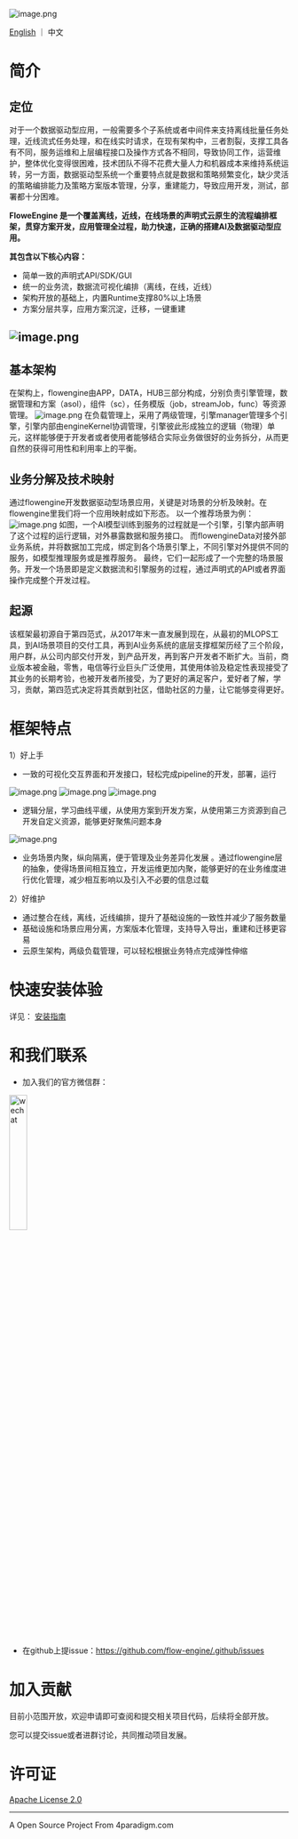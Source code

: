 ![image.png](https://cdn.nlark.com/yuque/0/2022/png/28211224/1659434745739-ffa88bec-e362-4ba1-95ba-6b873a3f0d5c.png)

[English](/profile/README.md) ｜ 中文

# 简介
## 定位
对于一个数据驱动型应用，一般需要多个子系统或者中间件来支持离线批量任务处理，近线流式任务处理，和在线实时请求，在现有架构中，三者割裂，支撑工具各有不同，服务运维和上层编程接口及操作方式各不相同，导致协同工作，运营维护，整体优化变得很困难，技术团队不得不花费大量人力和机器成本来维持系统运转，另一方面，数据驱动型系统一个重要特点就是数据和策略频繁变化，缺少灵活的策略编排能力及策略方案版本管理，分享，重建能力，导致应用开发，测试，部署都十分困难。

**FloweEngine 是一个覆盖离线，近线，在线场景的声明式云原生的流程编排框架，贯穿方案开发，应用管理全过程，助力快速，正确的搭建AI及数据驱动型应用。**

**其包含以下核心内容：**

- 简单一致的声明式API/SDK/GUI
- 统一的业务流，数据流可视化编排（离线，在线，近线）
- 架构开放的基础上，内置Runtime支撑80%以上场景
- 方案分层共享，应用方案沉淀，迁移，一键重建

## ![image.png](https://cdn.nlark.com/yuque/0/2022/png/28211224/1659430395047-653128b3-b3a9-4910-bfd4-abc1f48eafe8.png)
## 基本架构 
在架构上，flowengine由APP，DATA，HUB三部分构成，分别负责引擎管理，数据管理和方案（asol），组件（sc），任务模版（job，streamJob，func）等资源管理。
![image.png](https://cdn.nlark.com/yuque/0/2022/png/28211224/1659429691404-c171ed8b-e729-4d23-a1c8-f476ca7c2bb5.png)
在负载管理上，采用了两级管理，引擎manager管理多个引擎，引擎内部由engineKernel协调管理，引擎彼此形成独立的逻辑（物理）单元，这样能够便于开发者或者使用者能够结合实际业务做很好的业务拆分，从而更自然的获得可用性和利用率上的平衡。
## 业务分解及技术映射
通过flowengine开发数据驱动型场景应用，关键是对场景的分析及映射。在flowengine里我们将一个应用映射成如下形态。 以一个推荐场景为例：
![image.png](https://cdn.nlark.com/yuque/0/2022/png/28211224/1659431199237-35792eea-b7e7-4c0c-bb04-bcaf97e9deb1.png)
如图，一个AI模型训练到服务的过程就是一个引擎，引擎内部声明了这个过程的运行逻辑，对外暴露数据和服务接口。 而flowengineData对接外部业务系统，并将数据加工完成，绑定到各个场景引擎上，不同引擎对外提供不同的服务，如模型推理服务或是推荐服务。 最终，它们一起形成了一个完整的场景服务。开发一个场景即是定义数据流和引擎服务的过程，通过声明式的API或者界面操作完成整个开发过程。
## 起源
该框架最初源自于第四范式，从2017年末一直发展到现在，从最初的MLOPS工具，到AI场景项目的交付工具，再到AI业务系统的底层支撑框架历经了三个阶段，用户群，从公司内部交付开发，到产品开发，再到客户开发者不断扩大。当前，商业版本被金融，零售，电信等行业巨头广泛使用，其使用体验及稳定性表现接受了其业务的长期考验，也被开发者所接受，为了更好的满足客户，爱好者了解，学习，贡献，第四范式决定将其贡献到社区，借助社区的力量，让它能够变得更好。
# 框架特点

1）好上手 

- 一致的可视化交互界面和开发接口，轻松完成pipeline的开发，部署，运行

![image.png](https://cdn.nlark.com/yuque/0/2022/png/28211224/1659432901940-508c6865-daa8-482f-a45a-1c57685e2bc7.png "离线批量编排")
![image.png](https://cdn.nlark.com/yuque/0/2022/png/28211224/1659432910918-1076b223-4385-4118-a210-a49dba788de7.png "在线实时编排")
![image.png](https://cdn.nlark.com/yuque/0/2022/png/28211224/1659432921819-01863c30-f09a-4737-afd0-bd67c0fafd65.png "近线流式编排")

- 逻辑分层，学习曲线平缓，从使用方案到开发方案，从使用第三方资源到自己开发自定义资源，能够更好聚焦问题本身

![image.png](https://cdn.nlark.com/yuque/0/2022/png/28211224/1659433297587-07323c8c-9a49-4362-a95f-c73bd07a320b.png)

- 业务场景内聚，纵向隔离，便于管理及业务差异化发展 。通过flowengine层的抽象，使得场景间相互独立，开发运维更加内聚，能够更好的在业务维度进行优化管理，减少相互影响以及引入不必要的信息过载

2）好维护

- 通过整合在线，离线，近线编排，提升了基础设施的一致性并减少了服务数量
- 基础设施和场景应用分离，方案版本化管理，支持导入导出，重建和迁移更容易
- 云原生架构，两级负载管理，可以轻松根据业务特点完成弹性伸缩
# 快速安装体验
详见： [安装指南](https://github.com/flow-engine/flowengine-release) 
# 和我们联系
* 加入我们的官方微信群：
<div align="left">
  <img src="https://cdn.nlark.com/yuque/0/2022/png/28211224/1659592484664-36f51f94-2ab6-43ce-abd7-4dd2f9d07c2f.png" width=25% title="wechat">
</div>

* 在github上提issue：https://github.com/flow-engine/.github/issues

# 加入贡献

目前小范围开放，欢迎申请即可查阅和提交相关项目代码，后续将全部开放。

您可以提交issue或者进群讨论，共同推动项目发展。

# 许可证

[Apache License 2.0](https://www.apache.org/licenses/LICENSE-2.0)

---
A Open Source Project From 4paradigm.com
